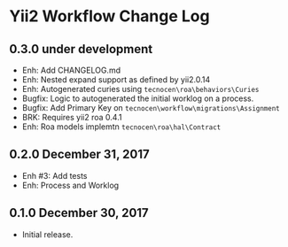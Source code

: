Yii2 Workflow Change Log
==========================

0.3.0 under development
------------------------

- Enh: Add CHANGELOG.md
- Enh: Nested expand support as defined by yii2.0.14
- Enh: Autogenerated curies using `tecnocen\roa\behaviors\Curies`
- Bugfix: Logic to autogenerated the initial worklog on a process.
- Bugfix: Add Primary Key on
  `tecnocen\workflow\migrations\Assignment`
- BRK: Requires yii2 roa 0.4.1
- Enh: Roa models implemtn `tecnocen\roa\hal\Contract`

0.2.0 December 31, 2017
------------------------

- Enh #3: Add tests
- Enh: Process and Worklog

0.1.0 December 30, 2017
-----------------------------

- Initial release.
